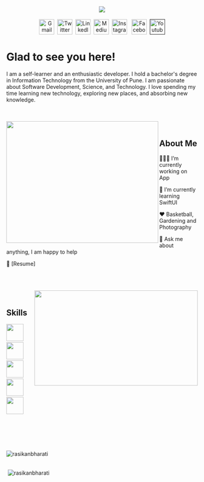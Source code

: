 <h2><div align="center" ><img  src="https://github.com/rasikanbharati/myimages/blob/main/hello.jpg"></div></h2>

<div align="center">
  <p>
    <a href="mailto:im.rasikanbharati6@gmail.com"><img src="https://github.com/rasikanbharati/myimages/blob/main/gmail.png"  height="40px" width="40px" alt="Gmail"></a>&nbsp;
    <a href="https://twitter.com/rasikanbharati6"><img src="https://github.com/rasikanbharati/myimages/blob/main/twitter.png" height="40px" width="40px"                  alt="Twitter"></a>&nbsp;
    <a href="https://www.linkedin.com/in/rasikabharati21/"><img src="https://github.com/rasikanbharati/myimages/blob/main/linkedin.png" height="40px" width="40px"                  alt="LinkedIn"></a>&nbsp;
     <a href="https://medium.com/@rasikanbharati6"><img src="https://github.com/rasikanbharati/myimages/blob/main/medium.png" height="40px" width="40px"                    alt="Medium"></a>&nbsp;
    <a href="https://www.instagram.com/_rasikabharati_/"><img src="https://github.com/rasikanbharati/myimages/blob/main/insta.png" height="40px" width="40px"                  alt="Instagram"></a> &nbsp;   
    <a href="https://www.facebook.com/rasikanbharati/"><img src="https://github.com/rasikanbharati/myimages/blob/main/facebook.png" height="40px" width="40px"                  alt="Facebook"></a>&nbsp;
   <a href=""><img src="https://github.com/rasikanbharati/myimages/blob/main/youtube.png" height="40px" width="40px"                  alt="Youtube"></a>
   </p>
 </div>
 <h1>Glad to see you here! </h1>

I am a self-learner and an enthusiastic developer. I hold a bachelor's degree in Information Technology from the University of Pune. I am passionate about Software Development, Science, and Technology. I love spending my time learning new technology, exploring new places, and absorbing new knowledge.


 
 <div><br><br>
<img width=400px height=320px align="left" src="https://media.giphy.com/media/PmAjqmm4beKervYzFr/giphy.gif"/>	
<div>
  <br>

  <p>
   <h2>About Me</h2>
  </p>  
  <p style="font-family:Arial;" align="right">    
    <p>👨🏻‍💻 I’m currently working on App</p>
    <p>🚀 I’m currently learning SwiftUI</p>
    <p>❤️ Basketball, Gardening and Photography</p>
    <p>💬 Ask me about anything, I am happy to help </p>
    <p>📝 [Resume]</p>
  </p>
 </div>
 </div> 
 
 <br><br>
 
 <div>
<img width=430px height=250px align="right" src="https://cdn.dribbble.com/users/2646423/screenshots/5507196/computer.gif"/>	
</div>
  <br>
  
  <p align="right">
    <p>
   <h2>Skills</h2>
  </p> 
  <p align="left">
    <a><img height="45px" width="45px"src="https://github.com/rasikanbharati/myimages/blob/main/c%2B%2B.png" /></a> &nbsp;&nbsp;&nbsp;
    <a><img height="45px" width="45px"src="https://github.com/rasikanbharati/myimages/blob/main/python.png" /></a> &nbsp;&nbsp;&nbsp;
    <a><img height="45px" width="45px" src="https://github.com/rasikanbharati/myimages/blob/main/swift.png" /></a> &nbsp;&nbsp;&nbsp;
    <a><img height="45px" width="45px" src="https://github.com/rasikanbharati/myimages/blob/main/c.png" /></a> &nbsp;&nbsp;&nbsp;
    <a><img height="45px" width="45px" src="https://github.com/rasikanbharati/myimages/blob/main/java.png" /></a><br><br>  
  </p>
  </p>
 </div>
 </div> 
 
 <br><br><br>
 <!--<h3 align="left">Languages and Tools:</h3>
<p align="left"> <a href="https://www.cprogramming.com/" target="_blank"> <img src="https://devicons.github.io/devicon/devicon.git/icons/c/c-original.svg" alt="c" width="40" height="40"/> </a> <a href="https://www.w3schools.com/cpp/" target="_blank"> <img src="https://devicons.github.io/devicon/devicon.git/icons/cplusplus/cplusplus-original.svg" alt="cplusplus" width="40" height="40"/> </a> <a href="https://www.w3schools.com/css/" target="_blank"> <img src="https://devicons.github.io/devicon/devicon.git/icons/css3/css3-original-wordmark.svg" alt="css3" width="40" height="40"/> </a> <a href="https://www.figma.com/" target="_blank"> <img src="https://www.vectorlogo.zone/logos/figma/figma-icon.svg" alt="figma" width="40" height="40"/> </a> <a href="https://flutter.dev" target="_blank"> <img src="https://www.vectorlogo.zone/logos/flutterio/flutterio-icon.svg" alt="flutter" width="40" height="40"/> </a> <a href="https://git-scm.com/" target="_blank"> <img src="https://www.vectorlogo.zone/logos/git-scm/git-scm-icon.svg" alt="git" width="40" height="40"/> </a> <a href="https://www.w3.org/html/" target="_blank"> <img src="https://devicons.github.io/devicon/devicon.git/icons/html5/html5-original-wordmark.svg" alt="html5" width="40" height="40"/> </a> <a href="https://www.linux.org/" target="_blank"> <img src="https://devicons.github.io/devicon/devicon.git/icons/linux/linux-original.svg" alt="linux" width="40" height="40"/> </a> <a href="https://www.photoshop.com/en" target="_blank"> <img src="https://devicons.github.io/devicon/devicon.git/icons/photoshop/photoshop-plain.svg" alt="photoshop" width="40" height="40"/> </a> <a href="https://www.python.org" target="_blank"> <img src="https://devicons.github.io/devicon/devicon.git/icons/python/python-original.svg" alt="python" width="40" height="40"/> </a> </p>
-->
<p><img align="left" src="https://github-readme-stats.vercel.app/api/top-langs?username=rasikanbharati&show_icons=true&locale=en&layout=compact" alt="rasikanbharati" /></p>
<br><br>
<p>&nbsp;<img align="center" src="https://github-readme-stats.vercel.app/api?username=rasikanbharati&show_icons=true&locale=en" alt="rasikanbharati" /></p>
